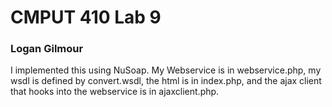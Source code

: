 CMPUT 410 Lab 9
===============

### Logan Gilmour

I implemented this using NuSoap. My Webservice is in webservice.php,
my wsdl is defined by convert.wsdl, the html is in index.php, and the
ajax client that hooks into the webservice is in ajaxclient.php.

